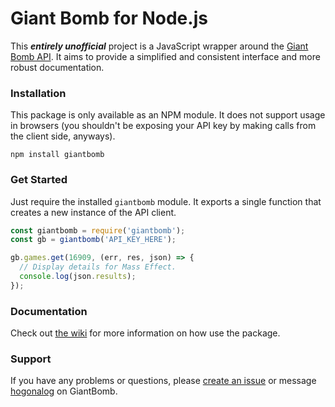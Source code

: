 # Giant Bomb for Node.js

This **_entirely unofficial_** project is a JavaScript wrapper around the [Giant Bomb API](http://www.giantbomb.com/api/). It aims to provide a simplified and consistent interface and more robust documentation.

### Installation
This package is only available as an NPM module. It does not support usage in browsers (you shouldn't be exposing your API key by making calls from the client side, anyways).

```
npm install giantbomb
```

### Get Started

Just require the installed `giantbomb` module. It exports a single function that creates a new instance of the API client.

```js
const giantbomb = require('giantbomb');
const gb = giantbomb('API_KEY_HERE');

gb.games.get(16909, (err, res, json) => {
  // Display details for Mass Effect.
  console.log(json.results);
});
```

### Documentation

Check out [the wiki](https://github.com/claflamme/node-giantbomb/wiki) for more information on how use the package.

### Support

If you have any problems or questions, please [create an issue](https://github.com/claflamme/node-giantbomb/issues) or message [hogonalog](http://www.giantbomb.com/profile/hogonalog/) on GiantBomb.







